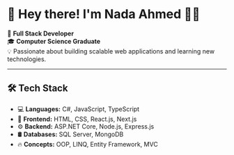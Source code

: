 # 👋 Hey there! I'm Nada Ahmed 👩‍💻  

🚀 **Full Stack Developer**  
🎓 **Computer Science Graduate**  
💡 Passionate about building scalable web applications and learning new technologies.  

---

## 🛠 Tech Stack  
- 💻 **Languages:** C#, JavaScript, TypeScript  
- 🎨 **Frontend:** HTML, CSS, React.js, Next.js  
- ⚙️ **Backend:** ASP.NET Core, Node.js, Express.js  
- 🛢 **Databases:** SQL Server, MongoDB  
- 🔥 **Concepts:** OOP, LINQ, Entity Framework, MVC  
